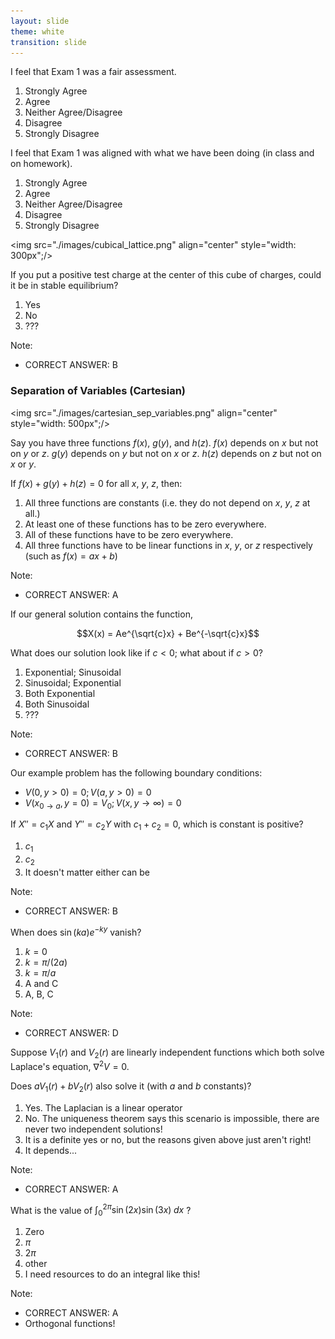```yaml
---
layout: slide
theme: white
transition: slide
---
```


<section data-markdown>

I feel that Exam 1 was a fair assessment.

1. Strongly Agree
2. Agree
3. Neither Agree/Disagree
4. Disagree
5. Strongly Disagree

</section>

<section data-markdown>

I feel that Exam 1 was aligned with what we have been doing (in class and on homework).

1. Strongly Agree
2. Agree
3. Neither Agree/Disagree
4. Disagree
5. Strongly Disagree

</section>


<section data-markdown>

<img src="./images/cubical_lattice.png" align="center" style="width: 300px";/>


If you put a positive test charge at the center of this cube of charges, could it be in stable equilibrium?

1. Yes
2. No
3. ???

Note:
* CORRECT ANSWER: B

</section>

<section data-markdown>

### Separation of Variables (Cartesian)

<img src="./images/cartesian_sep_variables.png" align="center" style="width: 500px";/>



</section>

<section data-markdown>

Say you have three functions $f(x)$, $g(y)$, and $h(z)$.
$f(x)$  depends on $x$ but not on $y$ or $z$.
$g(y)$ depends on $y$ but not on $x$ or $z$.
$h(z)$ depends on $z$ but not on $x$ or $y$.

If $f(x) + g(y) + h(z) = 0$ for all $x$, $y$, $z$, then:

1. All three functions are constants (i.e. they do not depend on $x$, $y$, $z$ at all.)
2. At least one of these functions has to be zero everywhere.
3. All of these functions have to be zero everywhere.
4. All three functions have to be linear functions in $x$, $y$, or $z$ respectively (such as $f(x)=ax+b$)

Note:
* CORRECT ANSWER: A

</section>

<section data-markdown>

If our general solution contains the function,

$$X(x) = Ae^{\sqrt{c}x} + Be^{-\sqrt{c}x}$$

What does our solution look like if $c<0$; what about if $c>0$?

1. Exponential; Sinusoidal
2. Sinusoidal; Exponential
3. Both Exponential
4. Both Sinusoidal
5. ???

Note:
* CORRECT ANSWER: B

</section>

<section data-markdown>

Our example problem has the following boundary conditions:

* $V(0,y>0) = 0; V(a,y>0) = 0$
* $V(x_{0\rightarrow a},y=0) = V_0; V(x,y\rightarrow \infty) = 0$

If $X''= c_1 X$ and $Y'' = c_2Y$ with $c_1 + c_2 = 0$, which is constant is positive?

1. $c_1$
2. $c_2$
3. It doesn't matter either can be

Note:
* CORRECT ANSWER: B
</section>

<section data-markdown>

When does $\sin(ka)e^{-ky}$ vanish?

1. $k = 0$
2. $k = \pi/(2a)$
3. $k = \pi/a$
4. A and C
5. A, B, C

Note:
* CORRECT ANSWER: D

</section>

<section data-markdown>

Suppose $V_1(r)$ and $V_2(r)$ are linearly independent functions which both solve Laplace's equation, $\nabla^2 V = 0$.

Does $aV_1(r)+bV_2(r)$ also solve it (with $a$ and $b$ constants)?  

1. Yes. The Laplacian is a linear operator
2. No. The uniqueness theorem says this scenario is impossible, there are never two independent solutions!
3. It is a definite yes or no, but the reasons given above just aren't right!
4. It depends...


Note:
* CORRECT ANSWER: A

</section>

<section data-markdown>

What is the value of $\int_0^{2\pi} \sin(2x)\sin(3x)\;dx$ ?

1. Zero
2. $\pi$
3. $2 \pi$
4. other
5. I need resources to do an integral like this!

Note:
* CORRECT ANSWER: A
* Orthogonal functions!

</section>
